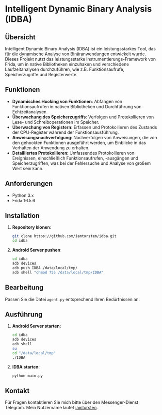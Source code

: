 # Intelligent Dynamic Binary Analysis (IDBA)

## Übersicht

Intelligent Dynamic Binary Analysis (IDBA) ist ein leistungsstarkes Tool, das für die dynamische Analyse von Binäranwendungen entwickelt wurde. Dieses Projekt nutzt das leistungsstarke Instrumentierungs-Framework von Frida, um in native Bibliotheken einzuhaken und verschiedene Laufzeitanalysen durchzuführen, wie z.B. Funktionsaufrufe, Speicherzugriffe und Registerwerte.

## Funktionen

- **Dynamisches Hooking von Funktionen**: Abfangen von Funktionsaufrufen in nativen Bibliotheken und Durchführung von Echtzeitanalysen.
- **Überwachung des Speicherzugriffs**: Verfolgen und Protokollieren von Lese- und Schreiboperationen im Speicher.
- **Überwachung von Registern**: Erfassen und Protokollieren des Zustands der CPU-Register während der Funktionsausführung.
- **Anweisungsnachverfolgung**: Nachverfolgen von Anweisungen, die von den gehookten Funktionen ausgeführt werden, um Einblicke in das Verhalten der Anwendung zu erhalten.
- **Detailliertes Protokollieren**: Umfassendes Protokollieren von Ereignissen, einschließlich Funktionsaufrufen, -ausgängen und Speicherzugriffen, was bei der Fehlersuche und Analyse von großem Wert sein kann.

## Anforderungen

- Python 3.x
- Frida 16.5.6

## Installation

1. **Repository klonen**:
   ```bash
   git clone https://github.com/iamtorsten/idba.git
   cd idba

2. **Android Server pushen**:
   ```bash
   cd idba
   adb devices
   adb push IDBA /data/local/tmp/
   adb shell "chmod 755 /data/local/tmp/IDBA"

## Bearbeitung

Passen Sie die Datei ``agent.py`` entsprechend Ihren Bedürfnissen an.

## Ausführung

1. **Android Server starten**:
   ```bash
   cd idba
   adb devices
   adb shell
   su
   cd "/data/local/tmp"
   ./IDBA

2. **IDBA starten**:
   ```bash
   python main.py

## Kontakt

Für Fragen kontaktieren Sie mich bitte über den Messenger-Dienst Telegram. Mein Nutzername lautet [iamtorsten](https://t.me/iamtorsten).
